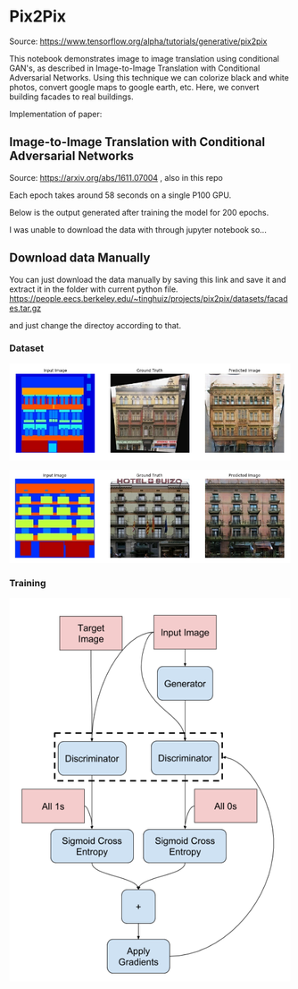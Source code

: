 # Pix2Pix
Source: https://www.tensorflow.org/alpha/tutorials/generative/pix2pix

This notebook demonstrates image to image translation using conditional GAN's, as described in Image-to-Image Translation with Conditional Adversarial Networks. Using this technique we can colorize black and white photos, convert google maps to google earth, etc. Here, we convert building facades to real buildings.

Implementation of paper:
## Image-to-Image Translation with Conditional Adversarial Networks
Source: https://arxiv.org/abs/1611.07004 , also in this repo

Each epoch takes around 58 seconds on a single P100 GPU.

Below is the output generated after training the model for 200 epochs.

I was unable to download the data with through jupyter notebook so...
## Download data Manually
You can just download the data manually by saving this link and save it and extract it in the folder with current python file.
https://people.eecs.berkeley.edu/~tinghuiz/projects/pix2pix/datasets/facades.tar.gz

and just change the directoy according to that. 


### Dataset
![Tensorflow LOGO](https://github.com/Sagarsharma4244/TENSORFLOW/blob/master/3%20Tensorflow2-Alpha-Tutorials/2%20Generative/1%20%20PIX2PIX/pix2pix_1.png "@sagarsharma4244")


![Tensorflow LOGO](https://github.com/Sagarsharma4244/TENSORFLOW/blob/master/3%20Tensorflow2-Alpha-Tutorials/2%20Generative/1%20%20PIX2PIX/pix2pix_2.png "@sagarsharma4244")


### Training

![Tensorflow LOGO](https://github.com/Sagarsharma4244/TENSORFLOW/blob/master/3%20Tensorflow2-Alpha-Tutorials/2%20Generative/1%20%20PIX2PIX/Training.png "@sagarsharma4244")
